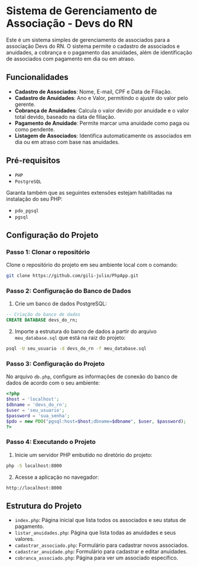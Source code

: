 # Sistema de Gerenciamento de Associação - Devs do RN

Este é um sistema simples de gerenciamento de associados para a associação Devs do RN. O sistema permite o cadastro de associados e anuidades, a cobrança e o pagamento das anuidades, além de identificação de associados com pagamento em dia ou em atraso. 

## Funcionalidades

- **Cadastro de Associados**: Nome, E-mail, CPF e Data de Filiação.
- **Cadastro de Anuidades**: Ano e Valor, permitindo o ajuste do valor pelo gerente.
- **Cobrança de Anuidades**: Calcula o valor devido por anuidade e o valor total devido, baseado na data de filiação.
- **Pagamento de Anuidade**: Permite marcar uma anuidade como paga ou como pendente.
- **Listagem de Associados**: Identifica automaticamente os associados em dia ou em atraso com base nas anuidades.

## Pré-requisitos

- `PHP`
- `PostgreSQL`

Garanta também que as seguintes extensões estejam habilitadas na instalação do seu PHP:
- `pdo_pgsql`
- `pgsql`

## Configuração do Projeto

### Passo 1: Clonar o repositório

Clone o repositório do projeto em seu ambiente local com o comando:

```bash
git clone https://github.com/gili-julio/PhpApp.git
```

### Passo 2: Configuração do Banco de Dados

1. Crie um banco de dados PostgreSQL:
```sql
-- Criação do banco de dados
CREATE DATABASE devs_do_rn;
```
2. Importe a estrutura do banco de dados a partir do arquivo `meu_database.sql` que está na raiz do projeto:
```bash
psql -U seu_usuario -d devs_do_rn -f meu_database.sql
```
### Passo 3: Configuração do Projeto

No arquivo `db.php`, configure as informações de conexão do banco de dados de acordo com o seu ambiente:
```php
<?php
$host = 'localhost'; 
$dbname = 'devs_do_rn';
$user = 'seu_usuario';
$password = 'sua_senha';
$pdo = new PDO("pgsql:host=$host;dbname=$dbname", $user, $password);
?>
```

### Passo 4: Executando o Projeto

1. Inicie um servidor PHP embutido no diretório do projeto:
```bash
php -S localhost:8000
```
2. Acesse a aplicação no navegador:
```url
http://localhost:8000
```

## Estrutura do Projeto
- `index.php`: Página inicial que lista todos os associados e seu status de pagamento.
- `listar_anuidades.php`: Página que lista todas as anuidades e seus valores.
- `cadastrar_associado.php`: Formulário para cadastrar novos associados.
- `cadastrar_anuidade.php`: Formulário para cadastrar e editar anuidades.
- `cobranca_associado.php`: Página para ver um associado específico.